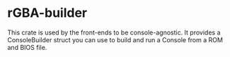 <!-- README.md --- 
;; 
;; Filename: README.md
;; Author: Louise <louise>
;; Created: Tue Dec 26 12:00:48 2017 (+0100)
;; Last-Updated: Tue Dec 26 12:01:40 2017 (+0100)
;;           By: Louise <louise>
 -->

# rGBA-builder

This crate is used by the front-ends to be console-agnostic. It provides a
ConsoleBuilder struct you can use to build and run a Console from a ROM and
BIOS file.
